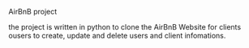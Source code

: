 AirBnB project 

the project is written in python to clone the AirBnB Website
for clients ousers to create, update and delete
users and client infomations.